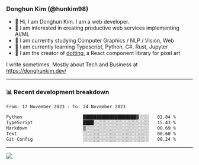 ### Donghun Kim (@hunkim98)

- 👋 Hi, I am Donghun Kim. I am a web developer. 
- 🤔 I am interested in creating productive web services implementing AI/ML
- 🔭 I am currently studying Computer Graphics / NLP / Vision, Web 
- 🌱 I am currently learning Typescript, Python, C#, Rust, Jupyter
- 🎨 I am the creator of [dotting](https://github.com/hunkim98/dotting), a React component library for pixel art

I write sometimes. Mostly about Tech and Business at https://donghunkim.dev/

---
### 📊 Recent development breakdown
<!--START_SECTION:waka-->

```txt
From: 17 November 2023 - To: 24 November 2023

Python                       ████████████████████▓░░░░   82.84 %
TypeScript                   ████░░░░░░░░░░░░░░░░░░░░░   15.43 %
Markdown                     ▒░░░░░░░░░░░░░░░░░░░░░░░░   00.69 %
Text                         ░░░░░░░░░░░░░░░░░░░░░░░░░   00.60 %
Git Config                   ░░░░░░░░░░░░░░░░░░░░░░░░░   00.24 %
```

<!--END_SECTION:waka-->
---

<!-- <div align='center'> -->
  <img align="center" src="https://github-readme-stats.vercel.app/api?username=hunkim98&theme=dark&show_icons=true"/>
<!-- </div> -->
<!--
**hunkim98/hunkim98** is a ✨ _special_ ✨ repository because its `README.md` (this file) appears on your GitHub profile.

Here are some ideas to get you started:

- 🔭 I’m currently working on ...
- 🌱 I’m currently learning ...
- 👯 I’m looking to collaborate on ...
- 🤔 I’m looking for help with ...
- 💬 Ask me about ...
- 📫 How to reach me: ...
- 😄 Pronouns: ...
- ⚡ Fun fact: ...
-->
